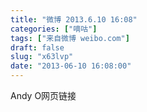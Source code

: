 ```yaml
---
title: "微博 2013.6.10 16:08"
categories: ["嘀咕"]
tags: ["来自微博 weibo.com"]
draft: false
slug: "x63lvp"
date: "2013-06-10 16:08:00"
---
```


<p>Andy O网页链接 ​​​​</p>
